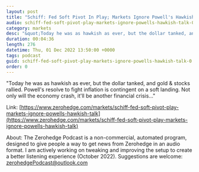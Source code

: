 ```yaml
---
layout: post
title: "Schiff: Fed Soft Pivot In Play; Markets Ignore Powell's Hawkish Talk"
audio: schiff-fed-soft-pivot-play-markets-ignore-powells-hawkish-talk-0
category: markets
desc: "&quot;Today he was as hawkish as ever, but the dollar tanked, and gold &amp; stocks rallied. Powell's resolve to fight inflation is contingent on a soft landing. Not only will the economy crash, it'll be another financial crisis...&quot;"
duration: 00:04:36
length: 276
datetime: Thu, 01 Dec 2022 13:50:00 +0000
tags: podcast
guid: schiff-fed-soft-pivot-play-markets-ignore-powells-hawkish-talk-0
order: 0
---
```

&quot;Today he was as hawkish as ever, but the dollar tanked, and gold &amp; stocks rallied. Powell's resolve to fight inflation is contingent on a soft landing. Not only will the economy crash, it'll be another financial crisis...&quot;

Link: [https://www.zerohedge.com/markets/schiff-fed-soft-pivot-play-markets-ignore-powells-hawkish-talk](https://www.zerohedge.com/markets/schiff-fed-soft-pivot-play-markets-ignore-powells-hawkish-talk)

About: The Zerohedge Podcast is a non-commercial, automated program, designed to give people a way to get news from Zerohedge in an audio format.  I am actively working on tweaking and improving the setup to create a better listening experience (October 2022).  Suggestions are welcome: [zerohedgePodcast@outlook.com](mailto:zerohedgePodcast@outlook.com)